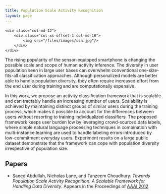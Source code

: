 ```yaml
---
title: Population Scale Activity Recognition
layout: page
---
```


<div class="row">

    <div class="col-md-12">
        <div class="col-xs-offset-1 col-md-10">
            <img src="/files/images/csn.jpg"/>
        </div>
    </div>
</div>



The rising popularity of the sensor-equipped smartphone is changing the possible
scale and scope of human activity inference. The diversity in user population
seen in large user bases can overwhelm conventional one-size-fits-all classification
approaches. Although personalized models are better able to handle population
diversity, they often require increased effort from the end user during training
and are computationally expensive.

In this work, we propose an activity classification framework that is scalable
and can tractably handle an increasing number of users. Scalability is achieved
by maintaining distinct groups of similar users during the training process, which
makes it possible to account for the differences between users without resorting
to training individualized classifiers. The proposed framework keeps user burden
low by leveraging crowd-sourced data labels, where simple natural language processing
techniques in combination with multi-instance learning are used to handle labeling
errors introduced by low-commitment everyday users. Experiment results on a large
public dataset demonstrate that the framework can cope with population diversity
irrespective of population size.

## Papers ##
* Saeed Abdullah, Nicholas Lane, and Tanzeem Choudhury.
<em>Towards Population Scale Activity Recognition: A Scalable Framework for Handling Data Diversity</em>.
Appears in the Proceedings of [AAAI 2012][aaai-2012].

[aaai-2012]: http://www.aaai.org/ocs/index.php/AAAI/AAAI12/paper/viewFile/5169/5491
